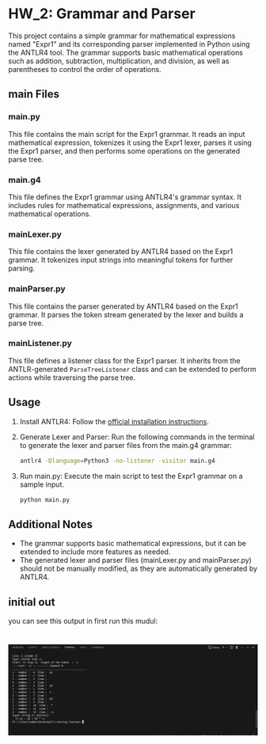 # HW_2: Grammar and Parser

This project contains a simple grammar for mathematical expressions named "Expr1" and its corresponding parser implemented in Python using the ANTLR4 tool. The grammar supports basic mathematical operations such as addition, subtraction, multiplication, and division, as well as parentheses to control the order of operations.

## main Files

### main.py

This file contains the main script for the Expr1 grammar. It reads an input mathematical expression, tokenizes it using the Expr1 lexer, parses it using the Expr1 parser, and then performs some operations on the generated parse tree.

### main.g4

This file defines the Expr1 grammar using ANTLR4's grammar syntax. It includes rules for mathematical expressions, assignments, and various mathematical operations.

### mainLexer.py

This file contains the lexer generated by ANTLR4 based on the Expr1 grammar. It tokenizes input strings into meaningful tokens for further parsing.

### mainParser.py

This file contains the parser generated by ANTLR4 based on the Expr1 grammar. It parses the token stream generated by the lexer and builds a parse tree.

### mainListener.py

This file defines a listener class for the Expr1 parser. It inherits from the ANTLR-generated `ParseTreeListener` class and can be extended to perform actions while traversing the parse tree.

## Usage

1. Install ANTLR4: Follow the [official installation instructions](https://github.com/antlr/antlr4/blob/master/doc/getting-started.md).

2. Generate Lexer and Parser: Run the following commands in the terminal to generate the lexer and parser files from the main.g4 grammar:

   ```bash
   antlr4 -Dlanguage=Python3 -no-listener -visitor main.g4
   ```

3. Run main.py: Execute the main script to test the Expr1 grammar on a sample input.

   ```bash
   python main.py
   ```

## Additional Notes

- The grammar supports basic mathematical expressions, but it can be extended to include more features as needed.
- The generated lexer and parser files (mainLexer.py and mainParser.py) should not be manually modified, as they are automatically generated by ANTLR4.

## initial out
 
you can see this output in first run this mudul:

# <center> ![terminal output](../pictures/output_HW_2.JPG)